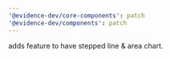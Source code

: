 ```yaml
---
'@evidence-dev/core-components': patch
'@evidence-dev/components': patch
---
```


adds feature to have stepped line & area chart.
